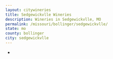 ```yaml
---
layout: citywineries
title: Sedgewickvlle Wineries
description: Wineries in Sedgewickvlle, MO
permalink: /missouri/bollinger/sedgewickvlle/
state: mo
county: bollinger
city: sedgewickvlle
---
```

-
